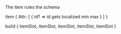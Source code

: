 The item rules the schema

item {
    Attr: [
        {
            id? => id gets localized
            min
            max
        }
    ]
}


build {
    itemSlot,
    itemSlot,
    itemSlot,
    itemSlot,
    itemSlot
}